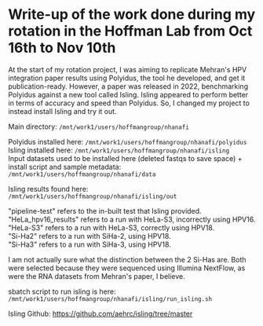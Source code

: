 # Write-up of the work done during my rotation in the Hoffman Lab from Oct 16th to Nov 10th   

At the start of my rotation project, I was aiming to replicate Mehran's HPV integration paper results using Polyidus, the tool he developed, and get it publication-ready. 
However, a paper was released in 2022, benchmarking Polyidus against a new tool called Isling. Isling appeared to perform better in terms of accuracy and speed than Polyidus. 
So, I changed my project to instead install Isling and try it out.  

Main directory: `/mnt/work1/users/hoffmangroup/nhanafi`  

Polyidus installed here: `/mnt/work1/users/hoffmangroup/nhanafi/polyidus`  
Isling installed here: `/mnt/work1/users/hoffmangroup/nhanafi/isling`  
Input datasets used to be installed here (deleted fastqs to save space) + install script and sample metadata: `/mnt/work1/users/hoffmangroup/nhanafi/data`  

Isling results found here: `/mnt/work1/users/hoffmangroup/nhanafi/isling/out`  

"pipeline-test" refers to the in-built test that Isling provided.  
"HeLa_hpv16_results" refers to a run with HeLa-S3, incorrectly using HPV16.  
"HeLa-S3" refers to a run with HeLa-S3, correctly using HPV18.  
"Si-Ha2" refers to a run with SiHa-2, using HPV18.  
"Si-Ha3" refers to a run with SiHa-3, using HPV18.  

I am not actually sure what the distinction between the 2 Si-Has are. Both were selected because they were sequenced using Illumina NextFlow, as were the RNA datasets from Mehran's paper, I believe.  

sbatch script to run isling is here: `/mnt/work1/users/hoffmangroup/nhanafi/isling/run_isling.sh`  

Isling Github:  https://github.com/aehrc/isling/tree/master  




